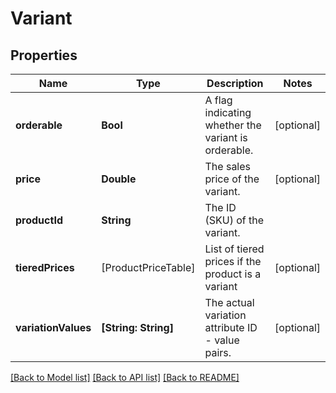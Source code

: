# Variant

## Properties
Name | Type | Description | Notes
------------ | ------------- | ------------- | -------------
**orderable** | **Bool** | A flag indicating whether the variant is orderable. | [optional] 
**price** | **Double** | The sales price of the variant. | [optional] 
**productId** | **String** | The ID (SKU) of the variant. | 
**tieredPrices** | [ProductPriceTable] | List of tiered prices if the product is a variant | [optional] 
**variationValues** | **[String: String]** | The actual variation attribute ID - value pairs. | [optional] 

[[Back to Model list]](../README.md#documentation-for-models) [[Back to API list]](../README.md#documentation-for-api-endpoints) [[Back to README]](../README.md)


